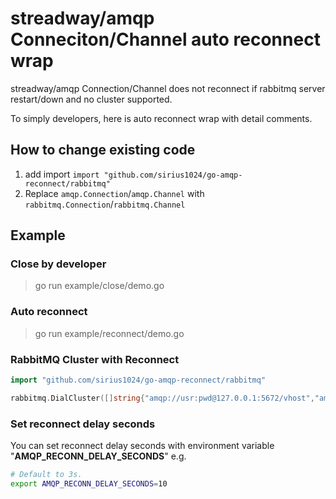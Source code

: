 # streadway/amqp Conneciton/Channel auto reconnect wrap
streadway/amqp Connection/Channel does not reconnect if rabbitmq server restart/down and no cluster supported.

To simply developers, here is auto reconnect wrap with detail comments.

## How to change existing code
1. add import `import "github.com/sirius1024/go-amqp-reconnect/rabbitmq"`
2. Replace `amqp.Connection`/`amqp.Channel` with `rabbitmq.Connection`/`rabbitmq.Channel`

## Example
### Close by developer
> go run example/close/demo.go

### Auto reconnect
> go run example/reconnect/demo.go

### RabbitMQ Cluster with Reconnect
```go
import "github.com/sirius1024/go-amqp-reconnect/rabbitmq"

rabbitmq.DialCluster([]string{"amqp://usr:pwd@127.0.0.1:5672/vhost","amqp://usr:pwd@127.0.0.1:5673/vhost","amqp://usr:pwd@127.0.0.1:5674/vhost"})
```

### Set reconnect delay seconds

You can set reconnect delay seconds with environment variable "**AMQP_RECONN_DELAY_SECONDS**"
e.g. 
```sh
# Default to 3s.
export AMQP_RECONN_DELAY_SECONDS=10 
```